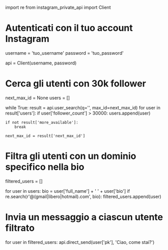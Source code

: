 import re
from instagram_private_api import Client

# Autenticati con il tuo account Instagram
username = 'tuo_username'
password = 'tuo_password'

api = Client(username, password)

# Cerca gli utenti con 30k follower
next_max_id = None
users = []

while True:
    result = api.user_search(q='', max_id=next_max_id)
    for user in result['users']:
        if user['follower_count'] > 30000:
            users.append(user)

    if not result['more_available']:
        break

    next_max_id = result['next_max_id']

# Filtra gli utenti con un dominio specifico nella bio
filtered_users = []

for user in users:
    bio = user['full_name'] + ' ' + user['bio']
    if re.search(r'@(gmail|libero|hotmail)\.com', bio):
        filtered_users.append(user)

# Invia un messaggio a ciascun utente filtrato
for user in filtered_users:
    api.direct_send(user['pk'], 'Ciao, come stai?')
